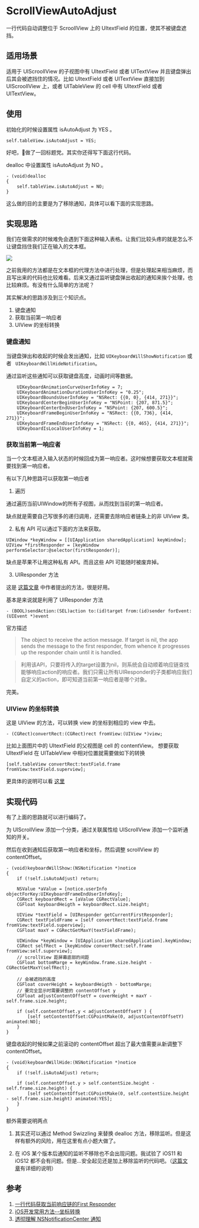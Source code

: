 # ScrollViewAutoAdjust

一行代码自动调整位于 ScroollView 上的 UItextField 的位置，使其不被键盘遮挡。

## 适用场景

适用于 UIScroollView 的子视图中有 UItextField 或者 UITextView 并且键盘弹出后其会被遮挡住的情况。比如 UItextField 或者 UITextView 直接加到 UIScroollView 上，或者 UITableView 的 cell 中有 UItextField 或者 UITextView。

## 使用

初始化的时候设置属性 isAutoAdjust 为 YES 。

```
self.tableView.isAutoAdjust = YES;
```

好吧，做了一回标题党。其实你还得写下面这行代码。

dealloc 中设置属性 isAutoAdjust 为 NO 。

```
- (void)dealloc
{
    self.tableView.isAutoAdjust = NO;
}
```

这么做的目的主要是为了移除通知，具体可以看下面的实现思路。

## 实现思路

我们在做需求的时候难免会遇到下面这种输入表格。让我们比较头疼的就是怎么不让键盘挡住我们正在输入的文本框。

![](./image1.png)

之前我用的方法都是在文本框的代理方法中进行处理，但是处理起来相当麻烦，而且写出来的代码也比较难看。后来又通过监听键盘弹出收起的通知来挨个处理，也比较麻烦。有没有什么简单的方法呢？

其实解决的思路涉及到三个知识点。
1. 键盘通知
2. 获取当前第一响应者
3. UIView 的坐标转换

### 键盘通知
当键盘弹出和收起的时候会发出通知，比如 `UIKeyboardWillShowNotification` 或者 ` UIKeyboardWillHideNotification`。

通过监听这些通知可以获取键盘高度，动画时间等数据。

```
    UIKeyboardAnimationCurveUserInfoKey = 7;
    UIKeyboardAnimationDurationUserInfoKey = "0.25";
    UIKeyboardBoundsUserInfoKey = "NSRect: {{0, 0}, {414, 271}}";
    UIKeyboardCenterBeginUserInfoKey = "NSPoint: {207, 871.5}";
    UIKeyboardCenterEndUserInfoKey = "NSPoint: {207, 600.5}";
    UIKeyboardFrameBeginUserInfoKey = "NSRect: {{0, 736}, {414, 271}}";
    UIKeyboardFrameEndUserInfoKey = "NSRect: {{0, 465}, {414, 271}}";
    UIKeyboardIsLocalUserInfoKey = 1;

```

### 获取当前第一响应者
当一个文本框进入输入状态的时候回成为第一响应者。这时候想要获取文本框就需要找到第一响应者。

有以下几种思路可以获取第一响应者
1. 遍历

通过遍历当前UIWindow的所有子视图，从而找到当前的第一响应者。

缺点就是需要自己写很多的递归调用，还需要去除响应者链条上的非 UIView 类。

2. 私有 API
可以通过下面的方法来获取。
```
UIWindow *keyWindow = [[UIApplication sharedApplication] keyWindow];
UIView *firstResponder = [keyWindow performSelector:@selector(firstResponder)];
```
缺点是苹果不让用这种私有 API。而且这些 API 可能随时被废弃掉。

3. UIResponder 方法

这是 [这篇文章](https://www.jianshu.com/p/84c0eddf2378) 中作者提出的方法，很是好用。

基本是来说就是利用了 UIResponder 方法

```
- (BOOL)sendAction:(SEL)action to:(id)target from:(id)sender forEvent:(UIEvent *)event
```
官方描述
> The object to receive the action message. If target is nil, the app sends the message to the first responder, from whence it progresses up the responder chain until it is handled.

> 利用该API，只要将传入的target设置为nil，则系统会自动顺着响应链查找能够响应action的响应者。我们只需让所有UIResponder的子类都响应我们自定义的action，即可知道当前第一响应者是哪个对象。

完美。

### UIView 的坐标转换
这是 UIView 的方法，可以转换 view 的坐标到相应的 view 中去。

```
- (CGRect)convertRect:(CGRect)rect fromView:(UIView *)view;
```

比如上面图片中的 UItextField 的父视图是 cell 的 contentView。 想要获取 UItextField 在 UITableView 中相对位置就需要做如下的转换

```
[self.tableView convertRect:textField.frame fromView:textField.superview];
```

更具体的说明可以看 [这里](https://www.jianshu.com/p/92e2d0200eb4)

## 实现代码

有了上面的思路就可以进行编码了。

为 UIScrollView 添加一个分类，通过关联属性给 UIScrollView 添加一个监听通知的开关。

然后在收到通知后获取第一响应者和坐标，然后调整 scrollView 的 contentOffset。

```
- (void)keyboardWillShow:(NSNotification *)notice
{
    if (!self.isAutoAdjust) return;
    
    NSValue *aValue = [notice.userInfo objectForKey:UIKeyboardFrameEndUserInfoKey];
    CGRect keyboardRect = [aValue CGRectValue];
    CGFloat keyboardHeigth = keyboardRect.size.height;
    
    UIView *textField = [UIResponder getCurrentFirstResponder];
    CGRect textFieldFrame = [self convertRect:textField.frame fromView:textField.superview];
    CGFloat maxY = CGRectGetMaxY(textFieldFrame);
    
    UIWindow *keyWindow = [UIApplication sharedApplication].keyWindow;
    CGRect selfRect = [keyWindow convertRect:self.frame fromView:self.superview];
    // scrollView 距屏幕底部的间距
    CGFloat bottomMarge = keyWindow.frame.size.height - CGRectGetMaxY(selfRect);
    
    // 会被遮挡的高度
    CGFloat coverHeight = keyboardHeigth - bottomMarge;
    // 要完全显示时需要调整的 contentOffset y
    CGFloat adjustContentOffsetY = coverHeight + maxY - self.frame.size.height;
    
    if (self.contentOffset.y < adjustContentOffsetY ) {
        [self setContentOffset:CGPointMake(0, adjustContentOffsetY) animated:NO];
    }
}
```

键盘收起的时候如果之前滚动的 contentOffset 超出了最大值需要从新调整下 contentOffset。
```
- (void)keyboardWillHide:(NSNotification *)notice
{
    if (!self.isAutoAdjust) return;
    
    if (self.contentOffset.y > self.contentSize.height - self.frame.size.height) {
        [self setContentOffset:CGPointMake(0, self.contentSize.height - self.frame.size.height) animated:YES];
    }
}
```

额外需要说明两点

1. 其实还可以通过 Method Swizzling 来替换 dealloc 方法，移除监听。但是这样有额外的风险，用在这里有点小题大做了。

2. 在 iOS 某个版本后通知的监听不移除也不会出现问题。我试验了 iOS11 和 iOS12 都不会有问题。但是...安全起见还是加上移除监听的代码吧。（[这篇文章](https://juejin.im/entry/5a8fe5c551882518c0797ebe)有详细的说明）

## 参考
1. [一行代码获取当前响应链的First Responder](https://www.jianshu.com/p/84c0eddf2378)
1. [iOS开发常用方法--坐标转换](https://www.jianshu.com/p/92e2d0200eb4)
1. [透彻理解 NSNotificationCenter 通知](https://juejin.im/entry/5a8fe5c551882518c0797ebe)
